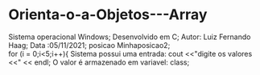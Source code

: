 # Orienta-o-a-Objetos---Array

Sistema operacional Windows;
Desenvolvido em C;
Autor: Luiz Fernando Haag;
Data :05/11/2021;
	posicao Minhaposicao2;	
			for (i = 0;i<5;i++){
Sistema possui uma entrada:
	cout <<"digite os valores <<" << endl;
O valor é armazenado em variavel: class;

